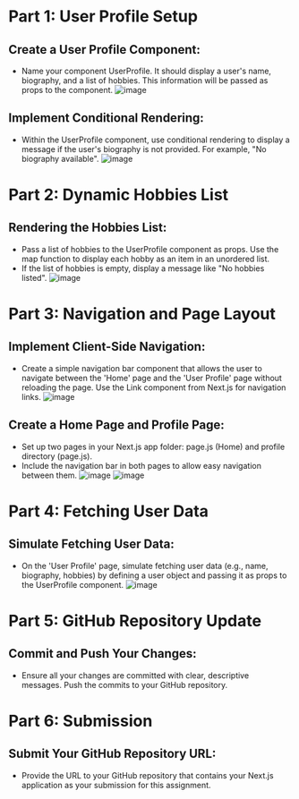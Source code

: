 # Part 1: User Profile Setup  
## Create a User Profile Component:  
  
- Name your component UserProfile. It should display a user's name, biography, and a list of hobbies. This information will be passed as props to the component.
![image](https://github.com/rja87sd/l3-w2-d4-assignment/assets/145504216/37abc3e7-71f8-4467-8bc4-1a5a26dd4d40)
  
## Implement Conditional Rendering:  
  
- Within the UserProfile component, use conditional rendering to display a message if the user's biography is not provided. For example, "No biography available".
![image](https://github.com/rja87sd/l3-w2-d4-assignment/assets/145504216/a87b97a5-31c9-413f-bcda-b3a16496de13)

# Part 2: Dynamic Hobbies List  
## Rendering the Hobbies List:  
  
- Pass a list of hobbies to the UserProfile component as props. Use the map function to display each hobby as an item in an unordered list.
- If the list of hobbies is empty, display a message like "No hobbies listed".
![image](https://github.com/rja87sd/l3-w2-d4-assignment/assets/145504216/65fcd363-ef0c-46b7-aa5c-1ab86c28ca05)
  
# Part 3: Navigation and Page Layout  
## Implement Client-Side Navigation:  
  
- Create a simple navigation bar component that allows the user to navigate between the 'Home' page and the 'User Profile' page without reloading the page. Use the Link component from Next.js for navigation links.
![image](https://github.com/rja87sd/l3-w2-d4-assignment/assets/145504216/0e759fae-0aad-40ae-a129-be7226ef2f13)  
  
## Create a Home Page and Profile Page:  
  
- Set up two pages in your Next.js app folder: page.js (Home) and profile directory (page.js).
- Include the navigation bar in both pages to allow easy navigation between them.
![image](https://github.com/rja87sd/l3-w2-d4-assignment/assets/145504216/f2edf109-b519-404c-b502-0640dfd55c5b)
![image](https://github.com/rja87sd/l3-w2-d4-assignment/assets/145504216/42aac6e6-4ec9-4455-927a-4d8aedac432f)
  
# Part 4: Fetching User Data  
## Simulate Fetching User Data:  
- On the 'User Profile' page, simulate fetching user data (e.g., name, biography, hobbies) by defining a user object and passing it as props to the UserProfile component.
![image](https://github.com/rja87sd/l3-w2-d4-assignment/assets/145504216/c79d027a-5a40-4bec-9607-c1f23fae3f43)
  
# Part 5: GitHub Repository Update  
## Commit and Push Your Changes:  
  
- Ensure all your changes are committed with clear, descriptive messages. Push the commits to your GitHub repository.
  
# Part 6: Submission  
## Submit Your GitHub Repository URL:  
- Provide the URL to your GitHub repository that contains your Next.js application as your submission for this assignment.




